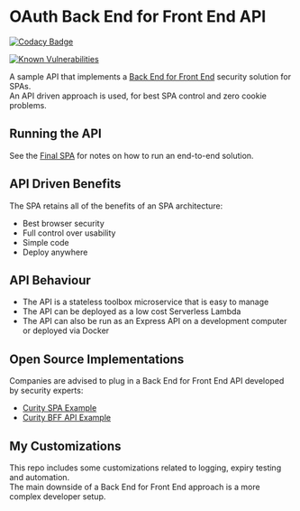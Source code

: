 # OAuth Back End for Front End API

[![Codacy Badge](https://app.codacy.com/project/badge/Grade/bc52d166f1624ef9a2c0cfbf283deb23)](https://www.codacy.com/gh/gary-archer/oauth.webproxyapi/dashboard?utm_source=github.com&amp;utm_medium=referral&amp;utm_content=gary-archer/oauth.webproxyapi&amp;utm_campaign=Badge_Grade)

[![Known Vulnerabilities](https://snyk.io/test/github/gary-archer/oauth.webproxyapi/badge.svg?targetFile=package.json)](https://snyk.io/test/github/gary-archer/oauth.webproxyapi?targetFile=package.json)

A sample API that implements a [Back End for Front End](https://authguidance.com/2019/09/09/spa-back-end-for-front-end) security solution for SPAs.\
An API driven approach is used, for best SPA control and zero cookie problems.

## Running the API

See the [Final SPA](https://github.com/gary-archer/oauth.websample.final) for notes on how to run an end-to-end solution.

## API Driven Benefits

The SPA retains all of the benefits of an SPA architecture:

- Best browser security
- Full control over usability
- Simple code
- Deploy anywhere

## API Behaviour

- The API is a stateless toolbox microservice that is easy to manage
- The API can be deployed as a low cost Serverless Lambda
- The API can also be run as an Express API on a development computer or deployed via Docker

## Open Source Implementations

Companies are advised to plug in a Back End for Front End API developed by security experts:

- [Curity SPA Example](https://github.com/curityio/web-oauth-via-bff)
- [Curity BFF API Example](https://github.com/curityio/bff-node-express)

## My Customizations

This repo includes some customizations related to logging, expiry testing and automation.\
The main downside of a Back End for Front End approach is a more complex developer setup.